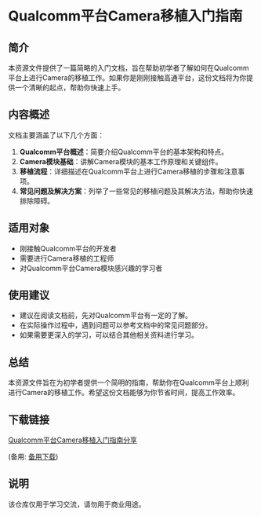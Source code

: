 # Qualcomm平台Camera移植入门指南

## 简介
本资源文件提供了一篇简略的入门文档，旨在帮助初学者了解如何在Qualcomm平台上进行Camera的移植工作。如果你是刚刚接触高通平台，这份文档将为你提供一个清晰的起点，帮助你快速上手。

## 内容概述
文档主要涵盖了以下几个方面：
1. **Qualcomm平台概述**：简要介绍Qualcomm平台的基本架构和特点。
2. **Camera模块基础**：讲解Camera模块的基本工作原理和关键组件。
3. **移植流程**：详细描述在Qualcomm平台上进行Camera移植的步骤和注意事项。
4. **常见问题及解决方案**：列举了一些常见的移植问题及其解决方法，帮助你快速排除障碍。

## 适用对象
- 刚接触Qualcomm平台的开发者
- 需要进行Camera移植的工程师
- 对Qualcomm平台Camera模块感兴趣的学习者

## 使用建议
- 建议在阅读文档前，先对Qualcomm平台有一定的了解。
- 在实际操作过程中，遇到问题可以参考文档中的常见问题部分。
- 如果需要更深入的学习，可以结合其他相关资料进行学习。

## 总结
本资源文件旨在为初学者提供一个简明的指南，帮助你在Qualcomm平台上顺利进行Camera的移植工作。希望这份文档能够为你节省时间，提高工作效率。

## 下载链接
[Qualcomm平台Camera移植入门指南分享](https://pan.quark.cn/s/48291b230d14) 

(备用: [备用下载](https://pan.baidu.com/s/1pfsx3z71q6EGSbfBBz0tmw?pwd=1234))

## 说明

该仓库仅用于学习交流，请勿用于商业用途。
